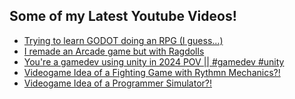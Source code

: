 ## Some of my Latest Youtube Videos!

<!-- YOUTUBE-VIDEOS:START -->
- [Trying to learn GODOT doing an RPG (I guess...)](https://www.youtube.com/watch?v=7Uu5olf0N-U)
- [I remade an Arcade game but with Ragdolls](https://www.youtube.com/watch?v=Qnbxfw_oAZo)
- [You&#39;re a gamedev using unity in 2024 POV || #gamedev #unity](https://www.youtube.com/watch?v=ydEaLFXmHTM)
- [Videogame Idea of a Fighting Game with Rythmn Mechanics?!](https://www.youtube.com/watch?v=34AV2pVWOvc)
- [Videogame Idea of a Programmer Simulator?!](https://www.youtube.com/watch?v=rS8FiOJPEtY)
<!-- YOUTUBE-VIDEOS:END -->

